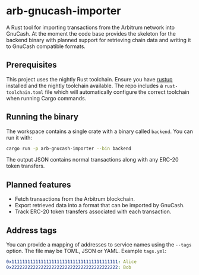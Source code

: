 # arb-gnucash-importer

A Rust tool for importing transactions from the Arbitrum network into GnuCash. At the moment the code base provides the skeleton for the backend binary with planned support for retrieving chain data and writing it to GnuCash compatible formats.

## Prerequisites

This project uses the nightly Rust toolchain. Ensure you have [rustup](https://rustup.rs/) installed and the nightly toolchain available. The repo includes a `rust-toolchain.toml` file which will automatically configure the correct toolchain when running Cargo commands.

## Running the binary

The workspace contains a single crate with a binary called `backend`. You can run it with:

```bash
cargo run -p arb-gnucash-importer --bin backend
```

The output JSON contains normal transactions along with any ERC-20 token transfers.

## Planned features

- Fetch transactions from the Arbitrum blockchain.
- Export retrieved data into a format that can be imported by GnuCash.
- Track ERC-20 token transfers associated with each transaction.

## Address tags

You can provide a mapping of addresses to service names using the `--tags` option. The file may be TOML, JSON or YAML. Example `tags.yml`:

```yaml
0x1111111111111111111111111111111111111111: Alice
0x2222222222222222222222222222222222222222: Bob
```
